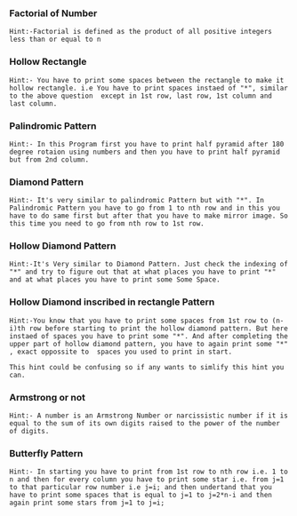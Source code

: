 ### Factorial of Number
`
Hint:-Factorial is defined as the product of all positive integers less than or equal to n
`
### Hollow Rectangle
`
Hint:-
You have to print some spaces between the rectangle to make it hollow rectangle.
i.e You have to print spaces instaed of "*", similar to the above question  except in 1st row, last row, 1st column and last column.
`
### Palindromic Pattern
`
Hint:-
In this Program first you have to print half pyramid after 180 degree rotaion using numbers and then you have to print half pyramid but from 2nd column.
`
### Diamond Pattern
`
Hint:- It's very similar to palindromic Pattern but with "*". In Palindromic Pattern you have to go from 1 to nth row
and in this you have to do same first but after that you have to make mirror image. So this time you need to go from nth row to 1st row.
`
### Hollow Diamond Pattern
`
Hint:-It's Very similar to Diamond Pattern.
Just check the indexing of "*" and try to figure out that at what places you have to print "*" and at what places you have to print some Some Space.
`
### Hollow Diamond inscribed in rectangle Pattern
`
Hint:-You know that you have to print some spaces from 1st row to (n-i)th row before starting to print the hollow diamond pattern.
But here instaed of spaces you have to print some "*". And after completing the upper part of hollow diamond pattern, you have to again print some "*" , exact oppossite to 
spaces you used to print in start.
`

```This hint could be confusing so if any wants to simlify this hint you can.```

### Armstrong or not
`
Hint:- A number is an Armstrong Number or narcissistic number if it is equal to the sum of its own digits raised to the power of the number of digits.
`
### Butterfly Pattern
`
Hint:- In starting you have to print from 1st row to nth row i.e. 1 to n and then for every column you have to print some star i.e. from j=1 to that particular row number i.e j=i; and then undertand that you have to print some spaces that is equal to j=1 to j=2*n-i and then again print some stars from j=1 to j=i;
`
